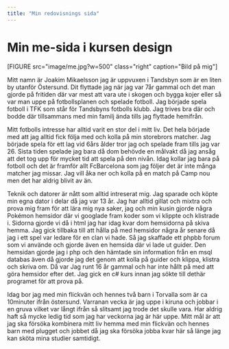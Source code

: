 ```yaml
---
title: "Min redovisnings sida"
---
```

Min me-sida i kursen design
=========================
[FIGURE src="image/me.jpg?w=500" class="right" caption="Bild på mig"]


Mitt namn är Joakim Mikaelsson jag är uppvuxen i Tandsbyn som är en liten by utanför Östersund. Dit flyttade jag när jag var 7år gammal och det man gjorde på fritiden där var mest att vara ute i skogen och bygga kojer eller så var man uppe på fotbollsplanen och spelade fotboll. Jag började spela fotboll i TFK som står för Tandsbyns fotbolls klubb. Jag trives bra där och bodde där tillsammans med min familj ända tills jag flyttade hemifrån.

Mitt fotbolls intresse har alltid varit en stor del i mitt liv. Det hela började med att jag alltid fick följa med och kolla på min storebrors matcher. Jag började spela för ett lag vid 6års ålder tror jag och spelade fram tills jag var 26. Sista tiden spelade jag bara då dom behövde en målvakt då jag ansåg att det tog upp för mycket tid att spela på den nivån. Idag kollar jag bara på fotboll och det är framför allt FcBarcelona som jag följer det är inte många matcher jag missar. Jag vill åka ner och kolla på en match på Camp nou men det har aldrig blivit av än.

Teknik och datorer är nått som alltid intreserat mig. Jag sparade och köpte min egna dator i delar då jag var 13 år. Jag har alltid gillat och mixtra och prova mig fram för att lära mig nya saker, jag och min kusin gjorde några Pokémon hemsidor där vi googlade fram koder som vi klippte och klistrade i. Sidorna gjorde vi då i html jag har idag kvar dom hemsidorna på skiva hemma. Jag gick tillbaka till att hålla på med hemsidor några år senare då jag i ett spel var ledare för en clan vi hade. Så jag skaffade ett phpbb forum som vi använde och gjorde även en hemsida där vi lade ut guider. Den hemsidan gjorde jag i php och den hämtade sin information från en msql databas även då gjorde jag det genom att kolla på guider och klippa, klistra och skriva om. Då var Jag runt 16 år gammal och har inte hållt på med att göra hemsidor efter det. Jag gick en c# kurs innan jag sökte till dethär programet för att prova på.

Idag bor jag med min flickvän och hennes två barn i Torvalla som är ca 10minuter ifrån östersund. Varranan vecka är jag uppe i kiruna och jobbar i en gruva vilket var långt ifrån så slitsamt jag trode det skulle vara. Har aldrig haft så mycke ledig tid som jag har veckorna jag är här uppe. Mitt mål är att jag ska försöka kombinera mitt liv hemma med min flickvän och hennes barn med plugget och jobbet då jag ska försöka jobba kvar här så länge jag kan sköta mina studier samtidigt. 
